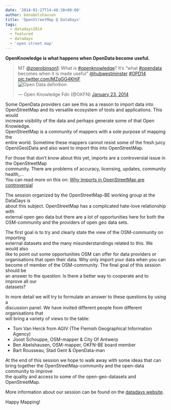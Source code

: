 ```yaml
---
date: '2014-01-27T14:40:38+00:00'
author: benabelshausen
title: 'OpenStreetMap @ DataDays'
tags:
  - datadays2014
  - featured
  - datadays
  - 'open street map'
---
```


**OpenKnowledge is what happens when OpenData become useful.**

> MT [@zoerobinson1](https://twitter.com/zoerobinson1): What is [\#openknowledge](https://twitter.com/search?q=%23openknowledge&src=hash)? It’s “what [\#opendata](https://twitter.com/search?q=%23opendata&src=hash) becomes when it is made useful” [@hubwestminster](https://twitter.com/hubwestminster) [\#OPD14](https://twitter.com/search?q=%23OPD14&src=hash) [pic.twitter.com/MZgGG4KHjF](http://t.co/MZgGG4KHjF)  
> ![Open Data definition](Ber85F3IIAEjw7C.jpg:large)
>
> — Open Knowledge Fdn (@OKFN) [January 23, 2014](https://twitter.com/OKFN/statuses/426431427476226048)

Some OpenData providers can see this as a reason to import data into  
OpenStreetMap and its versatile ecosystem of tools and applications. This would  
increase visibility of the data and perhaps generate some of that Open Knowledge.  
OpenStreetMap is a community of mappers with a sole purpose of mapping the  
entire world. Sometime these mappers cannot resist some of the fresh juicy  
Open(Geo)Data and also want to import this into OpenStreetMap.

For those that don’t know about this yet, imports are a controversial issue in the OpenStreetMap  
community. There are problems of accuracy, licensing, updates, community health,…  
You can read more on this on: [Why Imports in OpenStreetMap are controversial](http://blog.emacsen.net/blog/2014/01/25/why-imports-in-openstreetmap-are-controv%20ersial/)

The session organized by the OpenStreetMap-BE working group at the DataDays is  
about this subject. OpenStreetMap has a complicated hate-love relationship with  
external open geo data but there are a lot of opportunities here for both the  
OSM-community and the providers of open geo data sets.

The first goal is to try and clearly state the view of the OSM-community on importing  
external datasets and the many misunderstandings related to this. We would also  
like to point out some opportunities OSM can offer for data providers or  
organisations that open their data. Why only import your data when you can  
become of member of the OSM-community. The final goal of this session should be  
an answer to the question: Is there a better way to cooperate and to improve all our  
datasets?

In more detail we will try to formulate an answer to these questions by using a  
discussion panel. We have invited different people from different organisations that  
will bring a variety of views to the table:

- Tom Van Herck from AGIV (The Flemish Geographical Information Agency)
- Joost Schouppe, OSM-mapper &amp; City Of Antwerp
- Ben Abelshausen, OSM-mapper, OKFN-BE board member
- Bart Rousseau, Stad Gent &amp; OpenData-man

At the end of this session we hope to walk away with some ideas that can bring together the OpenStreetMap-community and the open-data community to improve  
the quality and access to some of the open-geo-datasets and OpenStreetMap.

More information about our session can be found on the [datadays website](http://www.datadays.eu/session/open-steet-map-belgium/).

Happy Mapping!
